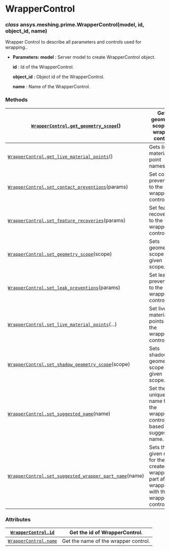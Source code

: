 <!-- vale off -->

<a id="wrappercontrol"></a>

# WrapperControl

<a id="ansys.meshing.prime.WrapperControl"></a>

### *class* ansys.meshing.prime.WrapperControl(model, id, object_id, name)

Wrapper Control to describe all parameters and controls used for wrapping..

* **Parameters:**
  **model**
  : Server model to create WrapperControl object.

  **id**
  : Id of the WrapperControl.

  **object_id**
  : Object id of the WrapperControl.

  **name**
  : Name of the WrapperControl.

<!-- !! processed by numpydoc !! -->

### Methods

| [`WrapperControl.get_geometry_scope`](ansys.meshing.prime.WrapperControl.get_geometry_scope.md#ansys.meshing.prime.WrapperControl.get_geometry_scope)()                                            | Gets geometry scope of wrapper control.                                                    |
|----------------------------------------------------------------------------------------------------------------------------------------------------------------------------------------------------|--------------------------------------------------------------------------------------------|
| [`WrapperControl.get_live_material_points`](ansys.meshing.prime.WrapperControl.get_live_material_points.md#ansys.meshing.prime.WrapperControl.get_live_material_points)()                          | Gets list of material point names.                                                         |
| [`WrapperControl.set_contact_preventions`](ansys.meshing.prime.WrapperControl.set_contact_preventions.md#ansys.meshing.prime.WrapperControl.set_contact_preventions)(params)                       | Set contact preventions to the wrapper control.                                            |
| [`WrapperControl.set_feature_recoveries`](ansys.meshing.prime.WrapperControl.set_feature_recoveries.md#ansys.meshing.prime.WrapperControl.set_feature_recoveries)(params)                          | Set feature recoveries to the wrapper control.                                             |
| [`WrapperControl.set_geometry_scope`](ansys.meshing.prime.WrapperControl.set_geometry_scope.md#ansys.meshing.prime.WrapperControl.set_geometry_scope)(scope)                                       | Sets geometry scope to given scope.                                                        |
| [`WrapperControl.set_leak_preventions`](ansys.meshing.prime.WrapperControl.set_leak_preventions.md#ansys.meshing.prime.WrapperControl.set_leak_preventions)(params)                                | Set leak preventions to the wrapper control.                                               |
| [`WrapperControl.set_live_material_points`](ansys.meshing.prime.WrapperControl.set_live_material_points.md#ansys.meshing.prime.WrapperControl.set_live_material_points)(...)                       | Set live material points to the wrapper control.                                           |
| [`WrapperControl.set_shadow_geometry_scope`](ansys.meshing.prime.WrapperControl.set_shadow_geometry_scope.md#ansys.meshing.prime.WrapperControl.set_shadow_geometry_scope)(scope)                  | Sets shadow geometry scope to given scope.                                                 |
| [`WrapperControl.set_suggested_name`](ansys.meshing.prime.WrapperControl.set_suggested_name.md#ansys.meshing.prime.WrapperControl.set_suggested_name)(name)                                        | Set the unique name for the wrapper control based on a suggested name.                     |
| [`WrapperControl.set_suggested_wrapper_part_name`](ansys.meshing.prime.WrapperControl.set_suggested_wrapper_part_name.md#ansys.meshing.prime.WrapperControl.set_suggested_wrapper_part_name)(name) | Sets the given name for the created wrapper part  after wrapping with the wrapper control. |

### Attributes

| [`WrapperControl.id`](ansys.meshing.prime.WrapperControl.id.md#ansys.meshing.prime.WrapperControl.id)       | Get the id of WrapperControl.        |
|-------------------------------------------------------------------------------------------------------------|--------------------------------------|
| [`WrapperControl.name`](ansys.meshing.prime.WrapperControl.name.md#ansys.meshing.prime.WrapperControl.name) | Get the name of the wrapper control. |
<!-- vale on -->

